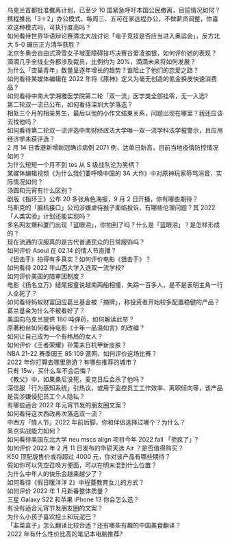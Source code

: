 乌克兰首都批准撤离计划，已至少 10 国紧急呼吁本国公民撤离，目前情况如何？  
携程推出「3＋2」办公模式，每周三、五可在家远程办公，不做薪资调整，你喜欢这种模式吗，可执行度高吗？  
如何看待世界华语辩论赛清北大战讨论「电子竞技是否应当进入奥运会」，反方北大 5-0 碾压正方清华获胜？  
北京冬奥会自由式滑雪女子坡面障碍技巧决赛谷爱凌摘银，如何评价她的表现？  
滴滴几乎全线业务都涉及裁员，比例约为 20%，滴滴未来将如何发展？  
为什么「空巢青年」数量呈逐年增长的趋势？谁阻止了他们的恋爱之路？  
如何看待某媒体编辑在 2022 年将《原神》定义为毫无创造的氪金换皮快速消费品？  
如何看待中南大学湘雅医学院第二轮「双一流」医学类全部挂零，无一入选?  
第二轮双一流已公布，如何看待深圳大学落选？  
相处三个月的相亲男生，最后以他的小作文结束关系，问题出现在哪里？我还应该去找他吗？  
如何看待第二轮双一流评选中南财经政法大学唯一双一流学科法学被警示，且应用经济学未获评选？  
2 月 14 日香港新增新冠确诊病例 2071 例，达单日新高，目前当地疫情防控情况如何？  
为什么短短一个月不到 tes 从 S 级战队沦为笑柄？  
某媒体编辑视频《为什么我们要呼唤中国的 3A 大作》中对原神玩家辱骂消音，实际情况如何？  
汤圆和元宵有什么区别？  
剧版《指环王》公布 20 多张角色海报，9 月 2 日开播，你有哪些期待？  
马斯克的「脑机接口」公司涉嫌虐待猴子面临投诉，有哪些伦理问题？其 2022「人类实验」计划还能实现吗？  
多名网友爆料厦门出现「蓝眼泪」，你拍到了吗？什么是「蓝眼泪」？是怎样形成的？  
现在流通的汉服真的是古代普通民众的日常服饰吗？  
如何评价 Asoul 在 02.14 的情人节直播？  
《狙击手》拍得有多真实？如何评价电影《狙击手》？  
如何看待 2022 年山西大学入选双一流学校?  
如何评价美国的陪审团制度？  
电影《扬名立万》结尾报童说越南两船相撞，失踪一百多人，是不是表明主角一行人全死了？  
如何看待蚂蚁财富回应葛兰基金被「摘牌」，称投资者开始较多配置稳健的产品？葛兰基金为什么不被看好了？  
美国向乌克兰提供 180 吨弹药，如何解读此举？  
原著粉丝如何看待电影《十年一品温如言》的改编？  
如何让自己成为一个有格局的女人？  
如何评价《王者荣耀》孙策末日机甲新皮肤？  
NBA 21-22 赛季国王 85:109 篮网，如何评价这场比赛？  
2022 年你打算去哪里旅游？有哪些推荐的城市？  
只有 15w，买什么车不会后悔？  
《教父》中，如果桑尼没死，麦克日后会杀了他吗？  
深信服「行为感知系统」引热议，或用于监控员工工作效率、离职倾向等，该产品是否涉嫌侵犯员工个人隐私？  
有哪些适合 2022 年元宵节发的朋友圈文案？  
如何看待这次西政再次落选双一流？  
中西方「情人节」2022 年前后脚，你和伴侣选择过哪个？为什么？  
吴京实战能力如何？  
如何看待美国东北大学 neu mscs align 项目今年 2022 fall 「拒疯了」?  
如何评价 2022 年 2 月 11 日发布的华硕天选 Air ？是否值得购买？  
K50 顶配版售价或将超过 4000 元，你对该产品有哪些期待？  
假如你可以凭空召唤方便面，可以在明末混到什么位置？  
为什么中年人的快乐会越来越少了？  
如何看待《假日暖洋洋 2》中程蔓教育女儿的方式？  
如何评价 2022 年 1 月新番整体质量？  
三星 Galaxy S22 和苹果 iPhone 13 你会怎么选？  
有没有适合元宵节发朋友圈的文案？  
为什么小孩子喜欢挖土和玩泥巴？  
「韭菜盒子」怎么翻译比较合适？还有哪些有趣的中国美食翻译？  
2022 年有什么性价比高的笔记本电脑推荐?  
